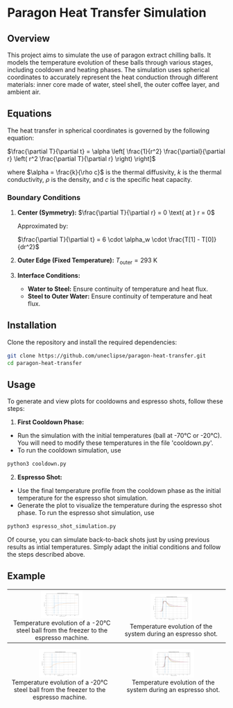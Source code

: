 # Paragon Heat Transfer Simulation


## Overview

This project aims to simulate the use of paragon extract chilling balls. It models the temperature evolution of these balls through various stages, including cooldown and heating phases. The simulation uses spherical coordinates to accurately represent the heat conduction through different materials: inner core made of water, steel shell, the outer coffee layer, and ambient air.

## Equations

The heat transfer in spherical coordinates is governed by the following equation:

$\frac{\partial T}{\partial t} = \alpha \left[ \frac{1}{r^2} \frac{\partial}{\partial r} \left( r^2 \frac{\partial T}{\partial r} \right) \right]$

where $\alpha = \frac{k}{\rho c}$ is the thermal diffusivity, $k$ is the thermal conductivity, $\rho$ is the density, and $c$ is the specific heat capacity.

### Boundary Conditions

1. **Center (Symmetry):**
   $\frac{\partial T}{\partial r} = 0 \text{ at } r = 0$
   
   Approximated by:
   
   $\frac{\partial T}{\partial t} = 6 \cdot \alpha_w \cdot \frac{T[1] - T[0]}{dr^2}$

3. **Outer Edge (Fixed Temperature):**
   $T_{\text{outer}} = 293 \text{ K}$

4. **Interface Conditions:**
   - **Water to Steel:** Ensure continuity of temperature and heat flux.
   - **Steel to Outer Water:** Ensure continuity of temperature and heat flux.


## Installation

Clone the repository and install the required dependencies:

```bash
git clone https://github.com/uneclipse/paragon-heat-transfer.git
cd paragon-heat-transfer
```

## Usage

To generate and view plots for cooldowns and espresso shots, follow these steps:

1. **First Cooldown Phase:**

- Run the simulation with the initial temperatures (ball at -70°C or -20°C). You will need to modify these temperatures in the file 'cooldown.py'.
- To run the cooldown simulation, use
```bash
python3 cooldown.py
```

2. **Espresso Shot:**

- Use the final temperature profile from the cooldown phase as the initial temperature for the espresso shot simulation.
- Generate the plot to visualize the temperature during the espresso shot phase.
To run the espresso shot simulation, use
```bash
python3 espresso_shot_simulation.py
```

Of course, you can simulate back-to-back shots just by using previous results as intial temperatures. Simply adapt the initial conditions and follow the steps described above.

## Example

<table>
  <tr>
    <td style="text-align: center;">
      <img src="-20 degrees/temperatures_apres_etape_1.png" alt="Image 1" style="width: 40%; height: auto;"/>
      <br/>
      Temperature evolution of a -20°C steel ball from the freezer to the espresso machine.
    </td>
    <td style="text-align: center;">
      <img src="-20 degrees/temperatures_apres_etape_2.png" alt="Image 2" style="width: 40%; height: auto;"/>
      <br/>
      Temperature evolution of the system during an espresso shot.
    </td>
  </tr>
</table>



<div style="display: flex; justify-content: space-around;">

  <div style="text-align: center; margin-right: 20px;">
    <img src="-20 degrees/temperatures_apres_etape_1.png" alt="Image 1" style="width: 40%; height: auto;"/>
    <div>Temperature evolution of a -20°C steel ball from the freezer to the espresso machine.</div>
  </div>

  <div style="text-align: center;">
    <img src="-20 degrees/temperatures_apres_etape_2.png" alt="Image 2" style="width: 40%; height: auto;"/>
    <div> Temperature evolution of the system during an espresso shot.</div>
  </div>

</div>



